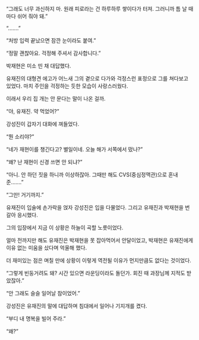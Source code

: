 “그래도 너무 과신하지 마. 원래 피로라는 건 하루하루 쌓이다가 터져. 그러니까 틈 날 때마다 쉬어 줘야 돼.”

“…….”

“처방 입력 끝났으면 잠깐 눈이라도 붙여.”

“정말 괜찮아요. 걱정해 주셔서 감사합니다.”

박재현은 미소 띤 채 대답했다.

유재진의 대형견 에고가 어느새 그의 곁으로 다가와 걱정스런 표정으로 그를 쳐다보고 있었다. 마치 주인을 걱정하는 듯한 모습이 사랑스러웠다.

이래서 우리 집 개는 안 문다는 말이 나온 걸까.

“야, 유재진. 약 먹었어?”

강성진이 갑자기 대화에 껴들었다.

“뭔 소리야?”

“네가 재현이를 챙긴다고? 별일이네. 오늘 해가 서쪽에서 떴나?”

“왜? 난 재현이 신경 쓰면 안 되냐?”

“아니. 안 하던 짓을 하니까 이상하잖아. 그때만 해도 CVS(중심정맥관)으로 혼내 준…….”

“그만! 거기까지.”

유재진이 입술에 손가락을 얹자 강성진은 입을 다물었다. 그리고 유재진과 박재현을 번갈아 응시했다.

그의 입장에서 지금 이 상황은 하늘이 곡할 노릇이었다.

얼마 전까지만 해도 유재진은 박재현을 못 잡아먹어서 안달이었고, 박재현은 유재진에게 이유 없는 미움을 샀다며 억울해 했다.

더 재미있는 점은 며칠 만에 상황이 이렇게 역전될 이유가 먼지만큼도 없다는 것이었다.

“그렇게 빈둥거려도 돼? 시간 있으면 라운딩이라도 돌던가. 회진 때 과장님께 지적도 받았잖아.”

“안 그래도 슬슬 일어날 참이었어.”

강성진은 유재진의 말에 대답하며 침대에서 일어나 기지개를 켰다.

“부디 내 명복을 빌어 주라.”

“왜?”
